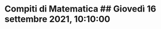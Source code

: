 # Compiti di Matematica ## Giovedì 16 settembre 2021, 10:10:00

<!--stackedit_data:
eyJoaXN0b3J5IjpbLTYzMTcxOTc3OF19
-->